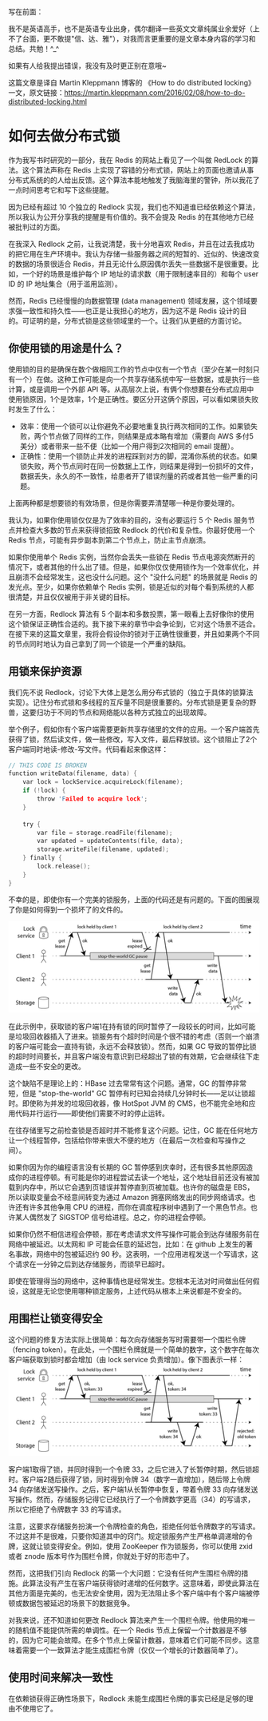 写在前面：

我不是英语高手，也不是英语专业出身，偶尔翻译一些英文文章纯属业余爱好（上不了台面，更不敢提"信、达、雅"），对我而言更重要的是文章本身内容的学习和总结。共勉！^_^

如果有人给我提出错误，我没有及时更正别在意哦~



这篇文章是译自 Martin Kleppmann 博客的 《How to do distributed locking》 一文，原文链接：https://martin.kleppmann.com/2016/02/08/how-to-do-distributed-locking.html

# 如何去做分布式锁

作为我写书时研究的一部分，我在 Redis 的网站上看见了一个叫做 RedLock 的算法。这个算法声称在 Redis 上实现了容错的分布式锁，网站上的页面也邀请从事分布式系统的的人给出反馈。这个算法本能地触发了我脑海里的警钟，所以我花了一点时间思考它和写下这些提醒。



因为已经有超过 10 个独立的 Redlock 实现，我们也不知道谁已经依赖这个算法，所以我认为公开分享我的提醒是有价值的。我不会提及 Redis 的在其他地方已经被批判过的方面。



在我深入 Redlock 之前，让我说清楚，我十分地喜欢 Redis，并且在过去我成功的把它用在生产环境中。我认为存储一些服务器之间的短暂的、近似的、快速改变的数据的场景很适合 Redis，并且无论什么原因偶尔丢失一些数据不是很重要。比如，一个好的场景是维护每个 IP 地址的请求数（用于限制速率目的）和每个 user ID 的 IP 地址集合（用于滥用监测）。



然而，Redis 已经慢慢的向数据管理 (data management) 领域发展，这个领域要求强一致性和持久性——也正是让我担心的地方，因为这不是 Redis 设计的目的。可证明的是，分布式锁是这些领域里的一个。让我们从更细的方面讨论。



## 你使用锁的用途是什么？

使用锁的目的是确保在数个做相同工作的节点中仅有一个节点（至少在某一时刻只有一个）在做。这种工作可能是向一个共享存储系统中写一些数据，或是执行一些计算，或是调用一个外部 API 等。从高层次上说，有俩个你想要在分布式应用中使用锁原因，1个是效率，1个是正确性。要区分开这俩个原因，可以看如果锁失败时发生了什么：

- 效率：使用一个锁可以让你避免不必要地重复执行两次相同的工作。如果锁失败，两个节点做了同样的工作，则结果是成本略有增加（需要向 AWS 多付5美分）或者带来一些不便（比如一个用户得到2次相同的 email 提醒）。
- 正确性：使用一个锁防止并发的进程踩到对方的脚，混淆你系统的状态。如果锁失败，两个节点同时在同一份数据上工作，则结果是得到一份损坏的文件，数据丢失，永久的不一致性，给患者开了错误剂量的药或者其他一些严重的问题。

上面两种都是想要锁的有效场景，但是你需要弄清楚哪一种是你要处理的。



我认为，如果你使用锁仅仅是为了效率的目的，没有必要运行 5 个 Redis 服务节点并检查大多数的节点来获得锁招致 Redlock 的代价和复杂性。你最好使用一个 Redis 节点，可能有异步副本到第二个节点上，防止主节点崩溃。



如果你使用单个 Redis 实例，当然你会丢失一些锁在 Redis 节点电源突然断开的情况下，或者其他的什么出了错。但是，如果你仅仅使用锁作为一个效率优化，并且崩溃不会经常发生，这也没什么问题。这个 "没什么问题" 的场景就是 Redis 的发光点。至少，如果你依赖单个 Redis 实例，锁是近似的对每个看到系统的人都很清楚，并且仅仅被用于非关键的目标。



在另一方面，Redlock 算法有 5 个副本和多数投票，第一眼看上去好像你的使用这个锁保证正确性合适的。我下接下来的章节中会争论到，它对这个场景不适合。在接下来的这篇文章里，我将会假设你的锁对于正确性很重要，并且如果两个不同的节点同时地认为自己拿到了同一个锁是一个严重的缺陷。



## 用锁来保护资源

我们先不说 Redlock，讨论下大体上是怎么用分布式锁的（独立于具体的锁算法实现）。记住分布式锁和多线程的互斥量不同是很重要的。分布式锁是更复杂的野兽，这要归功于不同的节点和网络能以各种方式独立的出现故障。



举个例子，假如你有个客户端需要更新共享存储里的文件的应用。一个客户端首先获得了锁，然后读文件，做一些修改，写入文件，最后释放锁。这个锁阻止了2个客户端同时地读-修改-写文件。代码看起来像这样：

```c
// THIS CODE IS BROKEN
function writeData(filename, data) {
    var lock = lockService.acquireLock(filename);
    if (!lock) {
        throw 'Failed to acquire lock';
    }

    try {
        var file = storage.readFile(filename);
        var updated = updateContents(file, data);
        storage.writeFile(filename, updated);
    } finally {
        lock.release();
    }
}
```

不幸的是，即使你有一个完美的锁服务，上面的代码还是有问题的。下面的图展现了你是如何得到一个损坏了的文件的。

![unsafe-lock](./unsafe-lock.png)

在此示例中，获取锁的客户端1在持有锁的同时暂停了一段较长的时间，比如可能是垃圾回收器插入了进来。锁服务有个超时时间是个很不错的考虑（否则一个崩溃的客户端可能会一直持有锁，永远不会释放锁）。然而，如果 GC 导致的暂停比锁的超时时间要长，并且客户端没有意识到已经超出了锁的有效期，它会继续往下走造成一些不安全的更改。



这个缺陷不是理论上的：HBase 过去常常有这个问题。通常，GC 的暂停非常短，但是 "stop-the-world" GC 暂停有时已知会持续几分钟时长——足以让锁超时。即使称为并发的垃圾回收器，像 HotSpot JVM 的 CMS，也不能完全地和应用代码并行运行——即使他们需要不时的停止运转。



在往存储里写之前检查锁是否超时并不能修复这个问题。记住，GC 能在任何地方让一个线程暂停，包括给你带来很大不便的地方（在最后一次检查和写操作之间）。



如果你因为你的编程语言没有长期的 GC 暂停感到庆幸时，还有很多其他原因造成你的进程停顿。有可能是你的进程尝试去读一个地址，这个地址目前还没有被加载到内存中，所以它会遇到页错误并暂停直到页被加载。也许你的磁盘是 EBS，所以读取变量会不经意间转变为通过 Amazon 拥塞网络发出的同步网络请求。也许还有许多其他争用 CPU 的进程，而你在调度程序树中遇到了一个黑色节点。也许某人偶然发了 SIGSTOP 信号给进程。总之，你的进程会停顿。



如果你仍然不相信进程会停顿，那在考虑请求文件写操作可能会到达存储服务前在网络中被延迟。以太网和 IP 可能会任意的延迟包，比如：在 github 上发生的著名事故，网络中的包被延迟约 90 秒。这表明，一个应用进程发送一个写请求，这个请求在一分钟之后到达存储服务，而锁早已超时。

即使在管理得当的网络中，这种事情也是经常发生。您根本无法对时间做出任何假设，这就是无论您使用哪种锁定服务，上述代码从根本上来说都是不安全的。



## 用围栏让锁变得安全

这个问题的修复方法实际上很简单：每次向存储服务写时需要带一个围栏令牌（fencing token）。在此处，一个围栏令牌就是一个简单的数字，这个数字在每次客户端获取到锁时都会增加（由 lock service 负责增加）。像下图表示一样：![fencing-tokens](./fencing-tokens.png)

客户端1取得了锁，并同时得到一个令牌 33，之后它进入了长暂停时期，然后锁超时。客户端2随后获得了锁，同时得到令牌 34（数字一直增加），随后带上令牌 34 向存储发送写操作。之后，客户端1从长暂停中恢复，带着令牌 33 向存储发送写操作。然而，存储服务记得它已经执行了一个令牌数字更高（34）的写请求，所以它拒绝了令牌数字 33 的写请求。



注意，这要求存储服务扮演一个令牌检查的角色，拒绝任何低令牌数字的写请求。不过这并不是很难，只要你知道其中的窍门。规定锁服务产生严格单调递增的令牌，这就让锁变得安全。例如，使用 ZooKeeper 作为锁服务，你可以使用 zxid 或者 znode 版本号作为围栏令牌，你就处于好的形态中了。



然而，这把我们引向 Redlock 的第一个大问题：它没有任何产生围栏令牌的措施。此算法没有产生在客户端获得锁时递增的任何数字。这意味着，即使此算法在其他方面是完美的，也无法安全使用，因为无法阻止多个客户端中有个客户端被停顿或数据包被延迟的场景下的数据竞争。



对我来说，还不知道如何更改 Redlock 算法来产生一个围栏令牌。他使用的唯一的随机值不能提供所需的单调性。在一个 Redis 节点上保留一个计数器是不够的，因为它可能会故障。在多个节点上保留计数器，意味着它们可能不同步。这意味着需要一个一致算法才能生成围栏令牌（仅仅一个增长的计数器简单了）。



## 使用时间来解决一致性

在依赖锁获得正确性场景下，Redlock 未能生成围栏令牌的事实已经是足够的理由不使用它了。